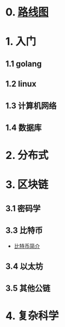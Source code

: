 # 0. [路线图](https://github.com/EVOLABTeam/blockchain-study/blob/master/0%20roadmap/blockchain-engineer-roadmap.md)
# 1. 入门
## 1.1 golang
## 1.2 linux
## 1.3 计算机网络
## 1.4 数据库
# 2. 分布式

# 3. 区块链
## 3.1 密码学
## 3.3 比特币
- [比特币简介]()
## 3.4 以太坊
## 3.5 其他公链
# 4. 复杂科学
